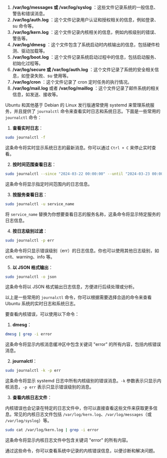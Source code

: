 1. **/var/log/messages 或 /var/log/syslog** ：这些文件记录系统的一般信息、警告和错误消息。
2. **/var/log/auth.log** ：这个文件记录用户认证和授权相关的信息，例如登录、su 命令等。
3. **/var/log/kern.log** ：这个文件记录内核相关的信息，例如内核级别的错误、警告等。
4. **/var/log/dmesg** ：这个文件包含了系统启动时内核输出的信息，包括硬件检测、驱动加载等。
5. **/var/log/boot.log** ：这个文件记录系统启动过程中的信息，包括启动服务、初始化过程等。
6. **/var/log/secure 或 /var/log/auth.log** ：这个文件记录了系统的安全相关信息，如登录失败、su 使用等。
7. **/var/log/cron** ：这个文件记录了 cron 定时任务的执行情况。
8. **/var/log/mail.log** 或者  **/var/log/maillog** ：这个文件记录了邮件系统的相关信息，如发送、接收等。



Ubuntu 和其他基于 Debian 的 Linux 发行版通常使用 systemd 来管理系统服务，并且提供了 `journalctl` 命令来查看实时日志和系统日志。下面是一些常用的 `journalctl` 命令：

1. **查看实时日志**：

```bash
sudo journalctl -f
```

这条命令将实时显示系统日志的最新消息。你可以通过 `Ctrl + C` 来停止实时查看。

2. **按时间范围查看日志**：

```bash
sudo journalctl --since "2024-03-22 00:00:00" --until "2024-03-23 00:00:00"
```

这条命令将显示指定时间范围内的日志信息。

3. **按服务查看日志**：

```bash
sudo journalctl -u service_name
```

将 `service_name` 替换为你想要查看日志的服务名称，这条命令将显示特定服务的日志信息。

4. **按日志级别过滤**：

```bash
sudo journalctl -p err
```

这条命令将只显示错误级别（err）的日志信息。你也可以使用其他日志级别，如 crit、warning、info 等。

5. **以 JSON 格式输出**：

```bash
sudo journalctl -o json
```

这条命令将以 JSON 格式输出日志信息，方便进行后续处理或分析。

以上是一些常用的 `journalctl` 命令，你可以根据需要选择合适的命令来查看 Ubuntu 系统的实时日志和系统日志。




要查看内核错误，可以使用以下命令：

1. **dmesg**：

```bash
dmesg | grep -i error
```

这条命令将显示内核消息缓冲区中包含关键词 "error" 的所有内容，包括内核错误消息。

2. **journalctl**：

```bash
sudo journalctl -k -p err
```

这条命令将显示 systemd 日志中所有内核级别的错误消息。`-k` 参数表示只显示内核消息，`-p err` 表示只显示错误级别的消息。

3. **查看内核日志文件**：

内核错误也会记录在特定的日志文件中，你可以直接查看这些文件来获取更多信息。常见的内核日志文件包括 `/var/log/kern.log`、`/var/log/messages`（或 `/var/log/syslog`）等。

```bash
sudo cat /var/log/kern.log | grep -i error
```

这条命令将显示内核日志文件中包含关键词 "error" 的所有内容。

通过这些命令，你可以查看系统中记录的内核错误信息，以便诊断和解决问题。
